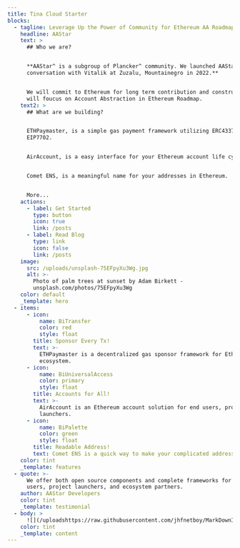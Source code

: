 ```yaml
---
title: Tina Cloud Starter
blocks:
  - tagline: Leverage Up the Power of Community for Ethereum AA Roadmap.
    headline: AAStar
    text: >
      ## Who we are?


      **AAStar^ is a subgroup of Plancker^ community. We launched AAStar after a
      conversation with Vitalik at Zuzalu, Mountainegro in 2022.**


      We will commit to Ethereum for long term contribution and construction. We
      will foucus on Account Abstraction in Ethereum Roadmap.
    text2: >
      ## What are we building?


      ETHPaymaster, is a simple gas payment framework utilizing ERC4337 and
      EIP7702.


      AirAccount, is a easy interface for your Ethereum account life cycle.


      Comet ENS, is a meaningful name for your addresses in Ethereum.


      More...
    actions:
      - label: Get Started
        type: button
        icon: true
        link: /posts
      - label: Read Blog
        type: link
        icon: false
        link: /posts
    image:
      src: /uploads/unsplash-75EFpyXu3Wg.jpg
      alt: >-
        Photo of palm trees at sunset by Adam Birkett -
        unsplash.com/photos/75EFpyXu3Wg
    color: default
    _template: hero
  - items:
      - icon:
          name: BiTransfer
          color: red
          style: float
        title: Sponsor Every Tx!
        text: >-
          ETHPaymaster is a decentralized gas sponsor framework for Ethereum
          ecosystem.
      - icon:
          name: BiUniversalAccess
          color: primary
          style: float
        title: Accounts for All!
        text: >-
          AirAccount is an Ethereum account solution for end users, project
          launchers.
      - icon:
          name: BiPalette
          color: green
          style: float
        title: Readable Address!
        text: Comet ENS is a quick way to make your complicated address be readable.
    color: tint
    _template: features
  - quote: >-
      We offer both open source components and complete frameworks for end
      users, project launchers, and ecosystem partners.
    author: AAStar Developers
    color: tint
    _template: testimonial
  - body: >
      ![](/uploadshttps://raw.githubusercontent.com/jhfnetboy/MarkDownImg/main/img/202406142039196.png)
    color: tint
    _template: content
---
```



